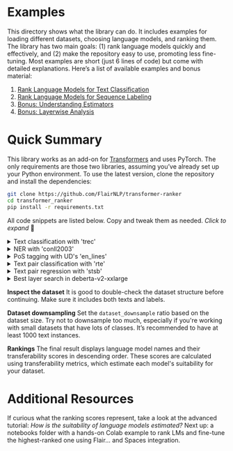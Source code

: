 # Examples

This directory shows what the library can do.
It includes examples for loading different datasets, choosing language models, and ranking them.
The library has two main goals: (1) rank language models quickly and effectively, and (2) make the repository easy to use, promoting less fine-tuning.
Most examples are short (just 6 lines of code) but come with detailed explanations.
Here’s a list of available examples and bonus material:

1. [Rank Language Models for Text Classification](https://github.com/lukasgarbas/choose-your-transformer/blob/main/examples/01_TEXT_CLASSIFICATION.md)
2. [Rank Language Models for Sequence Labeling](https://github.com/lukasgarbas/choose-your-transformer/blob/main/examples/02_SEQUENCE_LABELING.md.md)
3. [Bonus: Understanding Estimators](https://github.com/lukasgarbas/choose-your-transformer/blob/main/examples/03-advanced.md#transferability-estimation)
4. [Bonus: Layerwise Analysis](https://github.com/lukasgarbas/choose-your-transformer/blob/main/examples/03-advanced.md#layerwise-analysis)

# Quick Summary

This library works as an add-on for [Transformers](https://github.com/huggingface/transformers) and uses PyTorch.
The only requirements are those two libraries, assuming you’ve already set up your Python environment.
To use the latest version, clone the repository and install the dependencies:

```bash
git clone https://github.com/FlairNLP/transformer-ranker
cd transformer_ranker
pip install -r requirements.txt
```

All code snippets are listed below. Copy and tweak them as needed. _Click to expand_ 👻

<details>
<summary>
Text classification with 'trec'<br>
</summary>

```python3
from datasets import load_dataset
from transformer_ranker import TransformerRanker, prepare_popular_models

# Load dataset
dataset = load_dataset('trec')

# Load a list of popular base-sized models
language_models = prepare_popular_models('base')

# Initialize the ranker
ranker = TransformerRanker(dataset, dataset_downsample=0.2)

# ... and run it
results = ranker.run(language_models, batch_size=64)

# Inspect results
print(results)
```
</details>

<details>
<summary>
NER with 'conll2003'<br>
</summary>

```python3
from datasets import load_dataset
from transformer_ranker import TransformerRanker, prepare_popular_models

# Load dataset
dataset = load_dataset('conll2003')

# Load a list of popular base-sized models
language_models = prepare_popular_models('base')

# Initialize the ranker
ranker = TransformerRanker(dataset,
                           dataset_downsample=0.2,
                           text_column='tokens',
                           label_column='ner_tags')

# ... and run it
results = ranker.run(language_models, batch_size=64)

# Inspect results
print(results)
```
</details>

<details>
<summary>
PoS tagging with UD's 'en_lines'<br>
</summary>

```python3
from datasets import load_dataset
from transformer_ranker import TransformerRanker, prepare_popular_models

# Load the collection of Universal Dependencies and specify the dataset
dataset = load_dataset('universal-dependencies/universal_dependencies', 'en_lines')

# Load a list of popular base-sized models
language_models = prepare_popular_models('base')

# Initialize the ranker
ranker = TransformerRanker(dataset,
                           dataset_downsample=0.5,
                           text_column="tokens",
                           label_column="upos")

# ... and run it
results = ranker.run(language_models, batch_size=64)

# Inspect results
print(results)
```
</details>


<details>
<summary>
Text pair classification with 'rte'<br>
</summary>

```python3
from datasets import load_dataset
from transformer_ranker import TransformerRanker

# Load the 'SetFit/rte' dataset for the Recognizing Textual Entailment
dataset = load_dataset('SetFit/rte')

# Prepare some language models to choose from 
language_models = ['prajjwal1/bert-tiny',
                   'google/electra-small-discriminator',
                   'microsoft/deberta-v3-small',
                   'bert-base-uncased',
                   ]

# Initialize the ranker with the dataset and text columns
ranker = TransformerRanker(dataset=dataset,
                           dataset_downsample=0.5,
                           text_column='text1',
                           text_pair_column='text2',  # add text pair column for entailment-type tasks
                           label_column='label',
                           )

# ... and run it
result = ranker.run(models=language_models, batch_size=32)

# Inspect results
print(result)
```
</details>


<details>
<summary>
Text pair regression with 'stsb'<br>
</summary>

```python3
from datasets import load_dataset
from transformer_ranker import TransformerRanker

# Load the 'SetFit/stsb' dataset used for the Semantic Textual Similarity Benchmark (STS-B)
dataset = load_dataset('SetFit/stsb')

# Define language models
models = ['prajjwal1/bert-tiny',
          'google/electra-small-discriminator',
          'microsoft/deberta-v3-small',
          'bert-base-uncased',
          ]

# Initialize the ranker
ranker = TransformerRanker(dataset=dataset,
                           text_column='text1',
                           text_pair_column='text2',
                           label_column='label',  # label column that holds floats
                           )

# ... and run it with logme estimator
result = ranker.run(models=models,
                    estimator="logme",  # use logme for regression tasks
                    batch_size=32,
                    )

# Inspect results
print(result)
```
</details>

<details>
<summary>
Best layer search in deberta-v2-xxlarge<br>
</summary>

```python3
from datasets import load_dataset
from transformer_ranker import TransformerRanker

# Load the CoNLL dataset
dataset = load_dataset('conll2003')

# Let's use a single language model
language_model = ['microsoft/deberta-v2-xxlarge']

# Initialize the ranker and downsample the dataset
ranker = TransformerRanker(dataset=dataset, dataset_downsample=0.2)

# Run it using the 'bestlayer' option
result = ranker.run(models=language_model, layer_aggregator='bestlayer')

# Inspect scores for each layer
print(result)
```

Layer -41 (7th from the embedding layer) has the highest transferability score.
You can find the scores for all layers in the layerwise scores dictionary.

```bash
INFO:transformer_ranker.ranker:microsoft/deberta-v2-xxlarge, score: 2.8912 (layer -41)
layerwise scores: {-1: 2.7377, -2: 2.8024, -3: 2.8312, -4: 2.8270, -5: 2.8293, -6: 2.7952, -7: 2.7894, -8: 2.7777, -9: 2.7490, -10: 2.7020, -11: 2.6537, -12: 2.7227, -13: 2.6930, -14: 2.7187, -15: 2.7494, -16: 2.7002, -17: 2.6834, -18: 2.6210, -19: 2.6126, -20: 2.6459, -21: 2.6693, -22: 2.6730, -23: 2.6475, -24: 2.7037, -25: 2.6768, -26: 2.6912, -27: 2.7300, -28: 2.7525, -29: 2.7691, -30: 2.7436, -31: 2.7702, -32: 2.7866, -33: 2.7737, -34: 2.7550, -35: 2.7269, -36: 2.7723, -37: 2.7586, -38: 2.7969, -39: 2.8551, -40: 2.8692, -41: 2.8912, -42: 2.8530, -43: 2.8646, -44: 2.8655, -45: 2.8210, -46: 2.7836, -47: 2.6945, -48: 2.5153}
```
</details>


__Inspect the dataset__ It is good to double-check the dataset structure before continuing. Make sure it includes both texts and labels.

__Dataset downsampling__ Set the `dataset_downsample` ratio based on the dataset size. Try not to downsample too much, especially if you're working with small datasets that have lots of classes. It’s recommended to have at least 1000 text instances.

__Rankings__ The final result displays language model names and their transferability scores in descending order. These scores are calculated using transferability metrics, which estimate each model's suitability for your dataset.

# Additional Resources

If curious what the ranking scores represent, take a look at the advanced tutorial: _How is the suitability of language models estimated?_
Next up: a notebooks folder with a hands-on Colab example to rank LMs and fine-tune the highest-ranked one using Flair... and Spaces integration.
